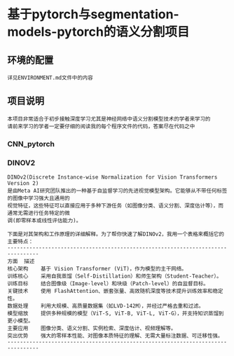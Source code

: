     
# 基于pytorch与segmentation-models-pytorch的语义分割项目

## 环境的配置
    详见ENVIRONMENT.md文件中的内容

## 项目说明
    本项目非常适合于初步接触深度学习尤其是神经网络中语义分割模型技术的学者来学习的
    请前来学习的学者一定要仔细的阅读我的每个程序文件的代码，答案尽在代码之中


### CNN_pytorch




### DINOV2
    DINOv2(Discrete Instance-wise Normalization for Vision Transformers Version 2)
    是由Meta AI研究团队推出的一种基于自监督学习的先进视觉模型架构。它能够从不带任何标签的图像中学习强大且通用的
    视觉特征，这些特征可以直接应用于多种下游任务（如图像分类、语义分割、深度估计等），而通常无需进行任务特定的微
    调(即零样本或线性评估能力)。

    下面是对其架构和工作原理的详细解释。为了帮你快速了解DINOv2，我用一个表格来概括它的主要特点：
    --------------------------------------------------------------------------------
    方面	描述
    核心架构	基于 Vision Transformer (ViT)，作为模型的主干网络。
    训练核心	采用自我蒸馏（Self-Distillation）和师生架构（Student-Teacher）。
    训练目标	结合图像级（Image-level）和块级（Patch-level）的自监督目标。
    关键技术	使用 FlashAttention、嵌套张量、高效随机深度等技术提升训练效率和稳定性。
    数据处理	利用大规模、高质量数据集（如LVD-142M），并经过严格去重和过滤。
    模型缩放	提供多种规模的模型（ViT-S, ViT-B, ViT-L, ViT-G），并支持知识蒸馏到更小模型。
    主要应用	图像分类、语义分割、实例检索、深度估计、视频理解等。
    突出优势	强大的零样本性能、对图像本质特征的理解、无需大量标注数据、可迁移性强。
    --------------------------------------------------------------------------------

